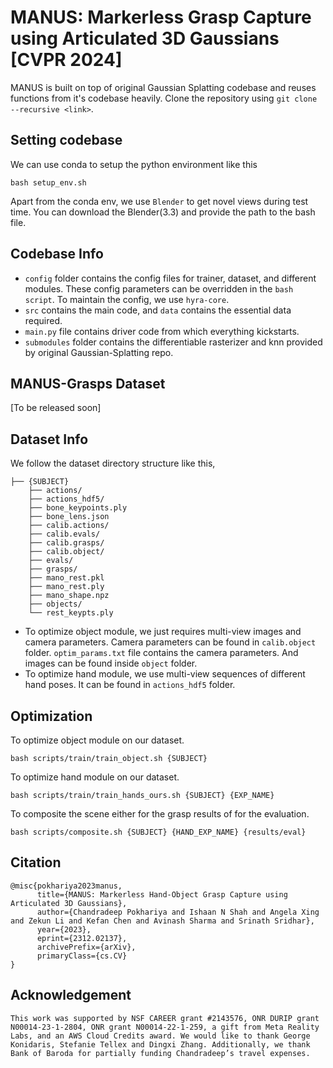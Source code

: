 # MANUS: Markerless Grasp Capture using Articulated 3D Gaussians [CVPR 2024]

MANUS is built on top of original Gaussian Splatting codebase and reuses functions from it's codebase heavily. 
Clone the repository using `git clone --recursive <link>`. 

## Setting codebase
We can use conda to setup the python environment like this
```
bash setup_env.sh
```

Apart from the conda env, we use `Blender` to get novel views during test time. You can download the Blender(3.3) and provide the path to the bash file. 

## Codebase Info
- `config` folder contains the config files for trainer, dataset, and different modules. These config parameters can be overridden in the `bash script`. To maintain the config, we use `hyra-core`.
- `src` contains the main code, and `data` contains the essential data required. 
- `main.py` file contains driver code from which everything kickstarts. 
- `submodules` folder contains the differentiable rasterizer and knn provided by original Gaussian-Splatting repo. 

## MANUS-Grasps Dataset
[To be released soon]

## Dataset Info
We follow the dataset directory structure like this, 

```
├── {SUBJECT}
    ├── actions/
    ├── actions_hdf5/ 
    ├── bone_keypoints.ply
    ├── bone_lens.json
    ├── calib.actions/ 
    ├── calib.evals/ 
    ├── calib.grasps/ 
    ├── calib.object/ 
    ├── evals/ 
    ├── grasps/ 
    ├── mano_rest.pkl
    ├── mano_rest.ply
    ├── mano_shape.npz
    ├── objects/ 
    └── rest_keypts.ply
```

- To optimize object module, we just requires multi-view images and camera parameters. Camera parameters can be found in `calib.object` folder. `optim_params.txt` file contains the camera parameters. And images can be found inside `object` folder. 
- To optimize hand module, we use multi-view sequences of different hand poses. It can be found in `actions_hdf5` folder. 

## Optimization

To optimize object module on our dataset. 
```
bash scripts/train/train_object.sh {SUBJECT}
```

To optimize hand module on our dataset. 
```
bash scripts/train/train_hands_ours.sh {SUBJECT} {EXP_NAME}
```

To composite the scene either for the grasp results of for the evaluation. 
```
bash scripts/composite.sh {SUBJECT} {HAND_EXP_NAME} {results/eval}
```

## Citation
```
@misc{pokhariya2023manus,
      title={MANUS: Markerless Hand-Object Grasp Capture using Articulated 3D Gaussians}, 
      author={Chandradeep Pokhariya and Ishaan N Shah and Angela Xing and Zekun Li and Kefan Chen and Avinash Sharma and Srinath Sridhar},
      year={2023},
      eprint={2312.02137},
      archivePrefix={arXiv},
      primaryClass={cs.CV}
}
```

## Acknowledgement
```
This work was supported by NSF CAREER grant #2143576, ONR DURIP grant N00014-23-1-2804, ONR grant N00014-22-1-259, a gift from Meta Reality Labs, and an AWS Cloud Credits award. We would like to thank George Konidaris, Stefanie Tellex and Dingxi Zhang. Additionally, we thank Bank of Baroda for partially funding Chandradeep’s travel expenses.
```

